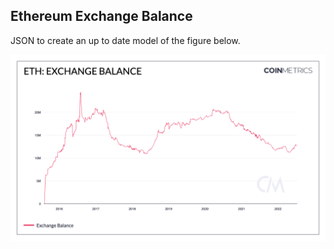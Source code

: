 ## Ethereum Exchange Balance

JSON to create an up to date model of the figure below. 

![ETH-EXCH-BAL](./ETH_Exchange_Balance.png)